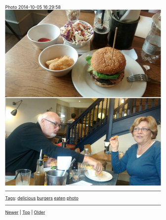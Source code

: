 <!--
title: Photo 2014-10-05 16
date: 2020-06-28T14:51:45.145Z
tags: delicious, burgers, eaten, photo
-->





Photo 2014-10-05 16:29:58
![](99234602337-0.jpg)
![](99234602337-1.jpg)

<!--BOTTOM-POST-NAVIGATION-->
---

[Tags](tags.md): [delicious](tag-delicious.md) [burgers](tag-burgers.md) [eaten](tag-eaten.md) [photo](tag-photo.md)

---

[Newer](98822233947.md) | [Top](index.md) | [Older](99299471437.md)